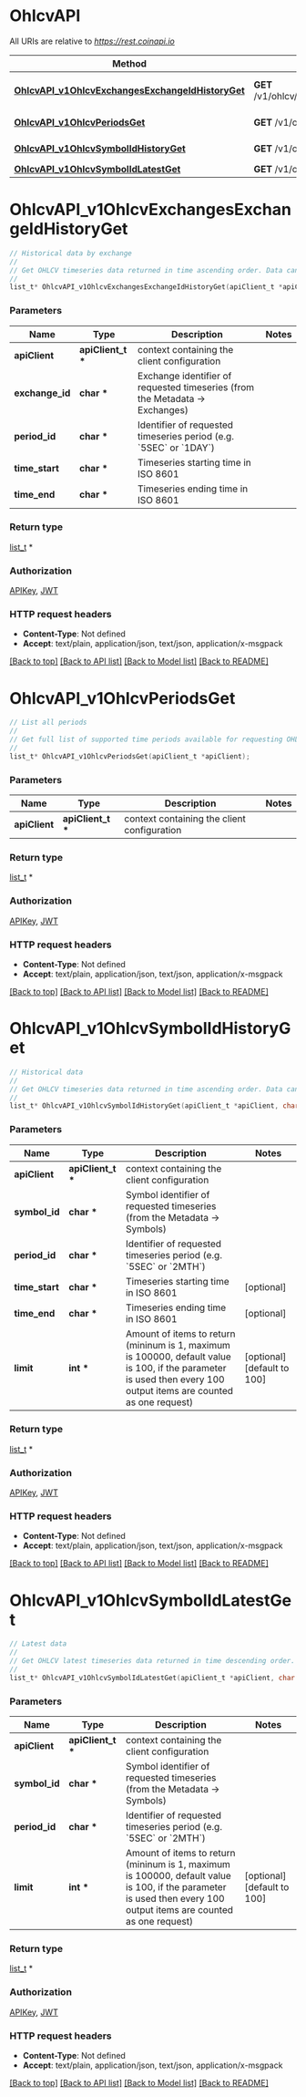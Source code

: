 # OhlcvAPI

All URIs are relative to *https://rest.coinapi.io*

Method | HTTP request | Description
------------- | ------------- | -------------
[**OhlcvAPI_v1OhlcvExchangesExchangeIdHistoryGet**](OhlcvAPI.md#OhlcvAPI_v1OhlcvExchangesExchangeIdHistoryGet) | **GET** /v1/ohlcv/exchanges/{exchange_id}/history | Historical data by exchange
[**OhlcvAPI_v1OhlcvPeriodsGet**](OhlcvAPI.md#OhlcvAPI_v1OhlcvPeriodsGet) | **GET** /v1/ohlcv/periods | List all periods
[**OhlcvAPI_v1OhlcvSymbolIdHistoryGet**](OhlcvAPI.md#OhlcvAPI_v1OhlcvSymbolIdHistoryGet) | **GET** /v1/ohlcv/{symbol_id}/history | Historical data
[**OhlcvAPI_v1OhlcvSymbolIdLatestGet**](OhlcvAPI.md#OhlcvAPI_v1OhlcvSymbolIdLatestGet) | **GET** /v1/ohlcv/{symbol_id}/latest | Latest data


# **OhlcvAPI_v1OhlcvExchangesExchangeIdHistoryGet**
```c
// Historical data by exchange
//
// Get OHLCV timeseries data returned in time ascending order. Data can be requested by the period and for the specific exchange eg `BITSTAMP`              :::info The OHLCV Historical endpoint data can be delayed a few seconds. Use OHLCV real-time data stream to get data without delay. The difference between `time_end` and `time_start` cannot be higher than 1 day. The `period_id` cannot be higher than `1DAY`. :::
//
list_t* OhlcvAPI_v1OhlcvExchangesExchangeIdHistoryGet(apiClient_t *apiClient, char *exchange_id, char *period_id, char *time_start, char *time_end);
```

### Parameters
Name | Type | Description  | Notes
------------- | ------------- | ------------- | -------------
**apiClient** | **apiClient_t \*** | context containing the client configuration |
**exchange_id** | **char \*** | Exchange identifier of requested timeseries (from the Metadata -&gt; Exchanges) | 
**period_id** | **char \*** | Identifier of requested timeseries period (e.g. &#x60;5SEC&#x60; or &#x60;1DAY&#x60;) | 
**time_start** | **char \*** | Timeseries starting time in ISO 8601 | 
**time_end** | **char \*** | Timeseries ending time in ISO 8601 | 

### Return type

[list_t](models_exchange_timeseries_item.md) *


### Authorization

[APIKey](../README.md#APIKey), [JWT](../README.md#JWT)

### HTTP request headers

 - **Content-Type**: Not defined
 - **Accept**: text/plain, application/json, text/json, application/x-msgpack

[[Back to top]](#) [[Back to API list]](../README.md#documentation-for-api-endpoints) [[Back to Model list]](../README.md#documentation-for-models) [[Back to README]](../README.md)

# **OhlcvAPI_v1OhlcvPeriodsGet**
```c
// List all periods
//
// Get full list of supported time periods available for requesting OHLCV timeseries data.              ### Available periods              Time unit | Period identifiers --------- | ----------- Second | 1SEC, 2SEC, 3SEC, 4SEC, 5SEC, 6SEC, 10SEC, 15SEC, 20SEC, 30SEC Minute | 1MIN, 2MIN, 3MIN, 4MIN, 5MIN, 6MIN, 10MIN, 15MIN, 20MIN, 30MIN Hour | 1HRS, 2HRS, 3HRS, 4HRS, 6HRS, 8HRS, 12HRS Day | 1DAY, 2DAY, 3DAY, 5DAY, 7DAY, 10DAY Month | 1MTH, 2MTH, 3MTH, 4MTH, 6MTH Year | 1YRS, 2YRS, 3YRS, 4YRS, 5YRS              :::tip You can assume that we will not remove any periods from this response, however, we may add new ones. :::
//
list_t* OhlcvAPI_v1OhlcvPeriodsGet(apiClient_t *apiClient);
```

### Parameters
Name | Type | Description  | Notes
------------- | ------------- | ------------- | -------------
**apiClient** | **apiClient_t \*** | context containing the client configuration |

### Return type

[list_t](v1_timeseries_period.md) *


### Authorization

[APIKey](../README.md#APIKey), [JWT](../README.md#JWT)

### HTTP request headers

 - **Content-Type**: Not defined
 - **Accept**: text/plain, application/json, text/json, application/x-msgpack

[[Back to top]](#) [[Back to API list]](../README.md#documentation-for-api-endpoints) [[Back to Model list]](../README.md#documentation-for-models) [[Back to README]](../README.md)

# **OhlcvAPI_v1OhlcvSymbolIdHistoryGet**
```c
// Historical data
//
// Get OHLCV timeseries data returned in time ascending order. Data can be requested by the period and for the specific symbol eg `BITSTAMP_SPOT_BTC_USD`, if you need to query timeseries by asset pairs eg. `BTC/USD`, then please reffer to the Exchange Rates Timeseries data              :::info The OHLCV Historical endpoint data can be delayed a few seconds. Use OHLCV real-time data stream to get data without delay. :::
//
list_t* OhlcvAPI_v1OhlcvSymbolIdHistoryGet(apiClient_t *apiClient, char *symbol_id, char *period_id, char *time_start, char *time_end, int *limit);
```

### Parameters
Name | Type | Description  | Notes
------------- | ------------- | ------------- | -------------
**apiClient** | **apiClient_t \*** | context containing the client configuration |
**symbol_id** | **char \*** | Symbol identifier of requested timeseries (from the Metadata -&gt; Symbols) | 
**period_id** | **char \*** | Identifier of requested timeseries period (e.g. &#x60;5SEC&#x60; or &#x60;2MTH&#x60;) | 
**time_start** | **char \*** | Timeseries starting time in ISO 8601 | [optional] 
**time_end** | **char \*** | Timeseries ending time in ISO 8601 | [optional] 
**limit** | **int \*** | Amount of items to return (mininum is 1, maximum is 100000, default value is 100, if the parameter is used then every 100 output items are counted as one request) | [optional] [default to 100]

### Return type

[list_t](v1_timeseries_item.md) *


### Authorization

[APIKey](../README.md#APIKey), [JWT](../README.md#JWT)

### HTTP request headers

 - **Content-Type**: Not defined
 - **Accept**: text/plain, application/json, text/json, application/x-msgpack

[[Back to top]](#) [[Back to API list]](../README.md#documentation-for-api-endpoints) [[Back to Model list]](../README.md#documentation-for-models) [[Back to README]](../README.md)

# **OhlcvAPI_v1OhlcvSymbolIdLatestGet**
```c
// Latest data
//
// Get OHLCV latest timeseries data returned in time descending order. Data can be requested by the period and for the specific symbol eg `BITSTAMP_SPOT_BTC_USD`, if you need to query timeseries by asset pairs eg. `BTC/USD`, then please reffer to the Exchange Rates Timeseries data              :::info OHLCV Latest endpoint is just the shortcut to the OHLCV Historical endpoint with substituted `time_start` and `time_end` parameters.  The OHLCV Historical endpoint data can be delayed a few seconds. Use OHLCV real-time data stream to get data without delay. :::
//
list_t* OhlcvAPI_v1OhlcvSymbolIdLatestGet(apiClient_t *apiClient, char *symbol_id, char *period_id, int *limit);
```

### Parameters
Name | Type | Description  | Notes
------------- | ------------- | ------------- | -------------
**apiClient** | **apiClient_t \*** | context containing the client configuration |
**symbol_id** | **char \*** | Symbol identifier of requested timeseries (from the Metadata -&gt; Symbols) | 
**period_id** | **char \*** | Identifier of requested timeseries period (e.g. &#x60;5SEC&#x60; or &#x60;2MTH&#x60;) | 
**limit** | **int \*** | Amount of items to return (mininum is 1, maximum is 100000, default value is 100, if the parameter is used then every 100 output items are counted as one request) | [optional] [default to 100]

### Return type

[list_t](v1_timeseries_item.md) *


### Authorization

[APIKey](../README.md#APIKey), [JWT](../README.md#JWT)

### HTTP request headers

 - **Content-Type**: Not defined
 - **Accept**: text/plain, application/json, text/json, application/x-msgpack

[[Back to top]](#) [[Back to API list]](../README.md#documentation-for-api-endpoints) [[Back to Model list]](../README.md#documentation-for-models) [[Back to README]](../README.md)

